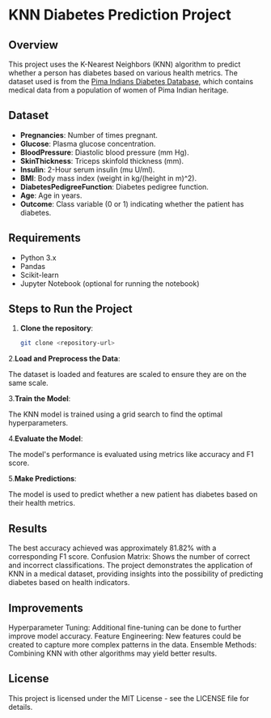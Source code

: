 # KNN Diabetes Prediction Project

## Overview
This project uses the K-Nearest Neighbors (KNN) algorithm to predict whether a person has diabetes based on various health metrics. The dataset used is from the [Pima Indians Diabetes Database](https://www.kaggle.com/uciml/pima-indians-diabetes-database), which contains medical data from a population of women of Pima Indian heritage.

## Dataset
- **Pregnancies**: Number of times pregnant.
- **Glucose**: Plasma glucose concentration.
- **BloodPressure**: Diastolic blood pressure (mm Hg).
- **SkinThickness**: Triceps skinfold thickness (mm).
- **Insulin**: 2-Hour serum insulin (mu U/ml).
- **BMI**: Body mass index (weight in kg/(height in m)^2).
- **DiabetesPedigreeFunction**: Diabetes pedigree function.
- **Age**: Age in years.
- **Outcome**: Class variable (0 or 1) indicating whether the patient has diabetes.

## Requirements
- Python 3.x
- Pandas
- Scikit-learn
- Jupyter Notebook (optional for running the notebook)

## Steps to Run the Project
1. **Clone the repository**: 
   ```bash
   git clone <repository-url>


2.**Load and Preprocess the Data**:

The dataset is loaded and features are scaled to ensure they are on the same scale.

3.**Train the Model**:

The KNN model is trained using a grid search to find the optimal hyperparameters.

4.**Evaluate the Model**:

The model's performance is evaluated using metrics like accuracy and F1 score.

5.**Make Predictions**:

The model is used to predict whether a new patient has diabetes based on their health metrics.

## Results
The best accuracy achieved was approximately 81.82% with a corresponding F1 score.
Confusion Matrix: Shows the number of correct and incorrect classifications.
The project demonstrates the application of KNN in a medical dataset, providing insights into the possibility of predicting diabetes based on health indicators.

## Improvements
Hyperparameter Tuning: Additional fine-tuning can be done to further improve model accuracy.
Feature Engineering: New features could be created to capture more complex patterns in the data.
Ensemble Methods: Combining KNN with other algorithms may yield better results.

## License
This project is licensed under the MIT License - see the LICENSE file for details.


